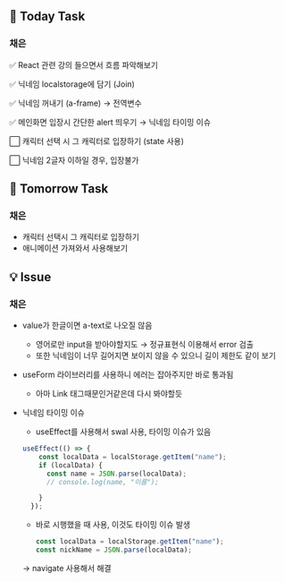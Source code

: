 ## 📢 Today Task

### 채은

✅ React 관련 강의 들으면서 흐름 파악해보기

✅ 닉네임 localstorage에 담기 (Join)

✅ 닉네임 꺼내기 (a-frame) → 전역변수

✅ 메인화면 입장시 간단한 alert 띄우기 → 닉네임 타이밍 이슈

⬜ 캐릭터 선택 시 그 캐릭터로 입장하기 (state 사용)

⬜ 닉네임 2글자 이하일 경우, 입장불가

## 🚀 Tomorrow Task

### 채은

- 캐릭터 선택시 그 캐릭터로 입장하기
- 애니메이션 가져와서 사용해보기

## 💡 Issue

### 채은

- value가 한글이면 a-text로 나오질 않음

  - 영어로만 input을 받아야할지도 → 정규표현식 이용해서 error 검출
  - 또한 닉네임이 너무 길어지면 보이지 않을 수 있으니 길이 제한도 같이 보기

- useForm 라이브러리를 사용하니 에러는 잡아주지만 바로 통과됨

  - 아마 Link 태그때문인거같은데 다시 봐야할듯

- 닉네임 타이밍 이슈

  - useEffect를 사용해서 swal 사용, 타이밍 이슈가 있음

  ```jsx
  useEffect(() => {
      const localData = localStorage.getItem("name");
      if (localData) {
        const name = JSON.parse(localData);
        // console.log(name, "이름");
  
      }
    });
  ```

  - 바로 시행했을 때 사용, 이것도 타이밍 이슈 발생

    ```jsx
    const localData = localStorage.getItem("name");
    const nickName = JSON.parse(localData);
    ```

  → navigate 사용해서 해결
